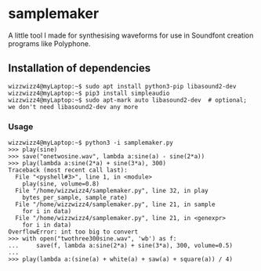# samplemaker
A little tool I made for synthesising waveforms for use in Soundfont creation programs like Polyphone.

## Installation of dependencies

    wizzwizz4@myLaptop:~$ sudo apt install python3-pip libasound2-dev
    wizzwizz4@myLaptop:~$ pip3 install simpleaudio
    wizzwizz4@myLaptop:~$ sudo apt-mark auto libasound2-dev  # optional; we don't need libasound2-dev any more

### Usage

    wizzwizz4@myLaptop:~$ python3 -i samplemaker.py
    >>> play(sine)
    >>> save("onetwosine.wav", lambda a:sine(a) - sine(2*a))
    >>> play(lambda a:sine(2*a) + sine(3*a), 300)
    Traceback (most recent call last):
      File "<pyshell#3>", line 1, in <module>
        play(sine, volume=0.8)
      File "/home/wizzwizz4/samplemaker.py", line 32, in play
        bytes_per_sample, sample_rate)
      File "/home/wizzwizz4/samplemaker.py", line 21, in sample
        for i in data)
      File "/home/wizzwizz4/samplemaker.py", line 21, in <genexpr>
        for i in data)
    OverflowError: int too big to convert
    >>> with open("twothree300sine.wav", 'wb') as f:
    ...     save(f, lambda a:sine(2*a) + sine(3*a), 300, volume=0.5)
    ...
    >>> play(lambda a:(sine(a) + white(a) + saw(a) + square(a)) / 4)
